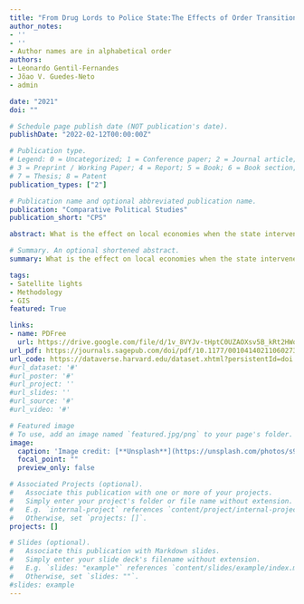 ```yaml
---
title: "From Drug Lords to Police State:The Effects of Order Transition on Local Economies"
author_notes:
- ''
- ''
- Author names are in alphabetical order
authors:
- Leonardo Gentil-Fernandes
- Jõao V. Guedes-Neto
- admin

date: "2021"
doi: ""

# Schedule page publish date (NOT publication's date).
publishDate: "2022-02-12T00:00:00Z"

# Publication type.
# Legend: 0 = Uncategorized; 1 = Conference paper; 2 = Journal article;
# 3 = Preprint / Working Paper; 4 = Report; 5 = Book; 6 = Book section;
# 7 = Thesis; 8 = Patent
publication_types: ["2"]

# Publication name and optional abbreviated publication name.
publication: "Comparative Political Studies"
publication_short: "CPS"

abstract: What is the effect on local economies when the state intervenes to capture its own territoriesback from non-state actors?  In 2008, the government of Rio de Janeiro, Brazil implementeda policy to take control offavelasthat were previously dominated by criminal organizations.We use day and night luminosity to assess the effects of this program on economic growth.The difference-in-differences design shows that state intervention has a significant and neg-ative average treatment effect on thefavelasthat received the intervention.   We further testa mechanism to explain this economic downturn institutional replacement.  Based on crimedata, we demonstrate that this effect is caused by the destruction of local markets, especiallyillicit activities. The data highlight the perils of order transition, even when OCGs are removedby state actors. Furthermore, this paper reinforces the need for policies that are mindful of theexternalities of institutional shifts

# Summary. An optional shortened abstract.
summary: What is the effect on local economies when the state intervenes to capture its own territoriesback from non-state actors?

tags:
- Satellite lights
- Methodology
- GIS
featured: True

links:
- name: PDFree
  url: https://drive.google.com/file/d/1v_8VYJv-tHptC0UZAOXsv5B_kRt2HWoN/view?usp=sharing
url_pdf: https://journals.sagepub.com/doi/pdf/10.1177/00104140211060273
url_code: https://dataverse.harvard.edu/dataset.xhtml?persistentId=doi:10.7910/DVN/RAXSLB
#url_dataset: '#'
#url_poster: '#'
#url_project: ''
#url_slides: ''
#url_source: '#'
#url_video: '#'

# Featured image
# To use, add an image named `featured.jpg/png` to your page's folder. 
image:
  caption: 'Image credit: [**Unsplash**](https://unsplash.com/photos/s9CC2SKySJM)'
  focal_point: ""
  preview_only: false

# Associated Projects (optional).
#   Associate this publication with one or more of your projects.
#   Simply enter your project's folder or file name without extension.
#   E.g. `internal-project` references `content/project/internal-project/index.md`.
#   Otherwise, set `projects: []`.
projects: []

# Slides (optional).
#   Associate this publication with Markdown slides.
#   Simply enter your slide deck's filename without extension.
#   E.g. `slides: "example"` references `content/slides/example/index.md`.
#   Otherwise, set `slides: ""`.
#slides: example
---
```


